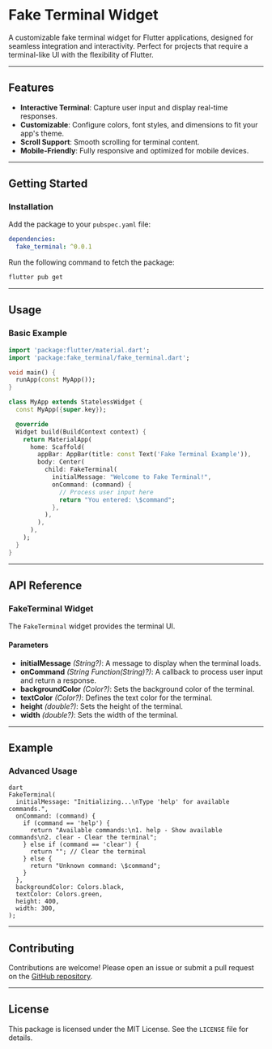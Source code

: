 # Fake Terminal Widget

A customizable fake terminal widget for Flutter applications, designed for seamless integration and interactivity. Perfect for projects that require a terminal-like UI with the flexibility of Flutter.

---

## Features

- **Interactive Terminal**: Capture user input and display real-time responses.
- **Customizable**: Configure colors, font styles, and dimensions to fit your app's theme.
- **Scroll Support**: Smooth scrolling for terminal content.
- **Mobile-Friendly**: Fully responsive and optimized for mobile devices.

---

## Getting Started

### Installation
Add the package to your `pubspec.yaml` file:

```yaml
dependencies:
  fake_terminal: ^0.0.1
```

Run the following command to fetch the package:

```bash
flutter pub get
```

---

## Usage

### Basic Example

```dart
import 'package:flutter/material.dart';
import 'package:fake_terminal/fake_terminal.dart';

void main() {
  runApp(const MyApp());
}

class MyApp extends StatelessWidget {
  const MyApp({super.key});

  @override
  Widget build(BuildContext context) {
    return MaterialApp(
      home: Scaffold(
        appBar: AppBar(title: const Text('Fake Terminal Example')),
        body: Center(
          child: FakeTerminal(
            initialMessage: "Welcome to Fake Terminal!",
            onCommand: (command) {
              // Process user input here
              return "You entered: \$command";
            },
          ),
        ),
      ),
    );
  }
}
```

---

## API Reference

### FakeTerminal Widget
The `FakeTerminal` widget provides the terminal UI.

#### Parameters
- **initialMessage** *(String?)*: A message to display when the terminal loads.
- **onCommand** *(String Function(String)?)*: A callback to process user input and return a response.
- **backgroundColor** *(Color?)*: Sets the background color of the terminal.
- **textColor** *(Color?)*: Defines the text color for the terminal.
- **height** *(double?)*: Sets the height of the terminal.
- **width** *(double?)*: Sets the width of the terminal.

---

## Example

### Advanced Usage
```
dart
FakeTerminal(
  initialMessage: "Initializing...\nType 'help' for available commands.",
  onCommand: (command) {
    if (command == 'help') {
      return "Available commands:\n1. help - Show available commands\n2. clear - Clear the terminal";
    } else if (command == 'clear') {
      return ""; // Clear the terminal
    } else {
      return "Unknown command: \$command";
    }
  },
  backgroundColor: Colors.black,
  textColor: Colors.green,
  height: 400,
  width: 300,
);
```

---

## Contributing

Contributions are welcome! Please open an issue or submit a pull request on the [GitHub repository](https://github.com/yourusername/fake_terminal).

---

## License

This package is licensed under the MIT License. See the `LICENSE` file for details.

                                          